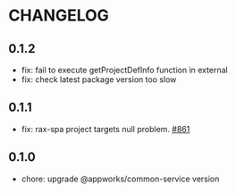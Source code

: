 # CHANGELOG

## 0.1.2

- fix: fail to execute getProjectDefInfo function in external
- fix: check latest package version too slow

## 0.1.1

- fix: rax-spa project targets null problem. [#861](https://github.com/appworks-lab/appworks/issues/861)

## 0.1.0

- chore: upgrade @appworks/common-service version
